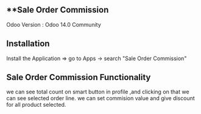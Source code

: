 **Sale Order Commission
------------------------------------

Odoo Version : Odoo 14.0 Community

Installation
-------------------------------------
Install the Application => go to Apps -> search "Sale Order Commission"

Sale Order Commission Functionality
---------------------------------------------
we can see total count on smart button in profile ,and clicking on that we can see selected order line.
we can set commision value and give discount for all product selected.
